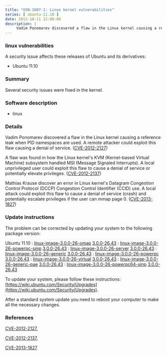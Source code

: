 ```yaml
---
title: "USN-1607-1: Linux kernel vulnerabilities"
series: [ ubuntu-11.10 ]
date: 2012-10-11 12:00:00
description: |
     Vadim Ponomarev discovered a flaw in the Linux kernel causing a reference leak when PID namespaces are used. A remote attacker could exploit this flaw causing a denial of service. ([CVE-2012-2127](http://people.ubuntu.com/~ubuntu-security/cve/CVE-2012-2127))
--- 
```

 
### linux vulnerabilities

A security issue affects these releases of Ubuntu and its derivatives:

* Ubuntu 11.10

### Summary

Several security issues were fixed in the kernel. 

### Software description

* linux 

### Details

 Vadim Ponomarev discovered a flaw in the Linux kernel causing a reference leak when PID namespaces are used. A remote attacker could exploit this flaw causing a denial of service. ([CVE-2012-2127](http://people.ubuntu.com/~ubuntu-security/cve/CVE-2012-2127))

A flaw was found in how the Linux kernel&#39;s KVM (Kernel-based Virtual Machine) subsystem handled MSI (Message Signaled Interrupts). A local unprivileged user could exploit this flaw to cause a denial of service or potentially elevate privileges. ([CVE-2012-2137](http://people.ubuntu.com/~ubuntu-security/cve/CVE-2012-2137))

Mathias Krause discover an error in Linux kernel&#39;s Datagram Congestion Control Protocol (DCCP) Congestion Control Identifier (CCID) use. A local attack could exploit this flaw to cause a denial of service (crash) and potentially escalate privileges if the user can mmap page 0. ([CVE-2013-1827](http://people.ubuntu.com/~ubuntu-security/cve/CVE-2013-1827)) 

### Update instructions

The problem can be corrected by updating your system to the following package version:

Ubuntu 11.10
 : [linux-image-3.0.0-26-omap](https://launchpad.net/ubuntu/+source/linux) <span> [3.0.0-26.43](https://launchpad.net/ubuntu/+source/linux/3.0.0-26.43) </span> 
 : [linux-image-3.0.0-26-powerpc-smp](https://launchpad.net/ubuntu/+source/linux) <span> [3.0.0-26.43](https://launchpad.net/ubuntu/+source/linux/3.0.0-26.43) </span> 
 : [linux-image-3.0.0-26-server](https://launchpad.net/ubuntu/+source/linux) <span> [3.0.0-26.43](https://launchpad.net/ubuntu/+source/linux/3.0.0-26.43) </span> 
 : [linux-image-3.0.0-26-generic](https://launchpad.net/ubuntu/+source/linux) <span> [3.0.0-26.43](https://launchpad.net/ubuntu/+source/linux/3.0.0-26.43) </span> 
 : [linux-image-3.0.0-26-powerpc](https://launchpad.net/ubuntu/+source/linux) <span> [3.0.0-26.43](https://launchpad.net/ubuntu/+source/linux/3.0.0-26.43) </span> 
 : [linux-image-3.0.0-26-virtual](https://launchpad.net/ubuntu/+source/linux) <span> [3.0.0-26.43](https://launchpad.net/ubuntu/+source/linux/3.0.0-26.43) </span> 
 : [linux-image-3.0.0-26-generic-pae](https://launchpad.net/ubuntu/+source/linux) <span> [3.0.0-26.43](https://launchpad.net/ubuntu/+source/linux/3.0.0-26.43) </span> 
 : [linux-image-3.0.0-26-powerpc64-smp](https://launchpad.net/ubuntu/+source/linux) <span> [3.0.0-26.43](https://launchpad.net/ubuntu/+source/linux/3.0.0-26.43) </span> 

To update your system, please follow these instructions: [https://wiki.ubuntu.com/Security/Upgrades](https://wiki.ubuntu.com/Security/Upgrades).

After a standard system update you need to reboot your computer to make all the necessary changes. 

### References

 [CVE-2012-2127](http://people.ubuntu.com/~ubuntu-security/cve/CVE-2012-2127), 

 [CVE-2012-2137](http://people.ubuntu.com/~ubuntu-security/cve/CVE-2012-2137), 

 [CVE-2013-1827](http://people.ubuntu.com/~ubuntu-security/cve/CVE-2013-1827)
 
